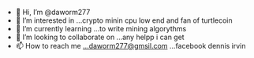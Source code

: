 - 👋 Hi, I’m @daworm277
- 👀 I’m interested in ...crypto minin cpu low end and fan of turtlecoin 
- 🌱 I’m currently learning ...to write mining algorythms 
- 💞️ I’m looking to collaborate on ...any helpp i can get 
- 📫 How to reach me ...daworm277@gmsil.com ...facebook dennis irvin 

<!---
daworm277/daworm277 is a ✨ special ✨ repository because its `README.md` (this file) appears on your GitHub profile.
You can click the Preview link to take a look at your changes.
--->
